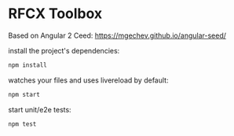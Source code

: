# RFCX Toolbox
Based on Angular 2 Ceed: https://mgechev.github.io/angular-seed/ 

install the project's dependencies:
```sh
npm install
```


watches your files and uses livereload by default:
```sh
npm start
```


start unit/e2e tests:
```sh
npm test
```
